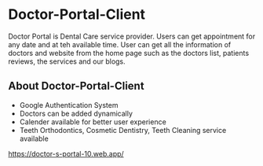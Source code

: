# Doctor-Portal-Client
Doctor Portal is Dental Care service provider. Users can get appointment for any date and at teh available time. User can get all the information of doctors and website from the home page such as the doctors list, patients reviews, the services and our blogs.

## About Doctor-Portal-Client
- Google Authentication System
- Doctors can be added dynamically
- Calender available for better user experience
- Teeth Orthodontics, Cosmetic Dentistry, Teeth Cleaning service available

https://doctor-s-portal-10.web.app/